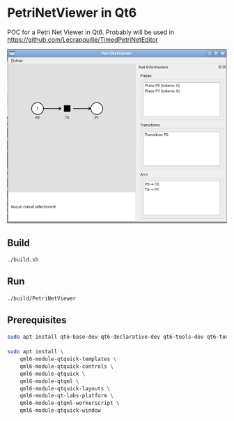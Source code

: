 # PetriNetViewer in Qt6

POC for a Petri Net Viewer in Qt6. Probably will be used in https://github.com/Lecrapouille/TimedPetriNetEditor

![PetriNetViewer](Petri.png)

## Build

```bash
./build.sh
```

## Run

```bash
./build/PetriNetViewer
```

## Prerequisites

```bash
sudo apt install qt6-base-dev qt6-declarative-dev qt6-tools-dev qt6-tools-dev-tools qt6-qmake qml6-module-qtquick-controls qml6-module-qtqml-workerscript qml6-module-qtquick-layouts

sudo apt install \
    qml6-module-qtquick-templates \
    qml6-module-qtquick-controls \
    qml6-module-qtquick \
    qml6-module-qtqml \
    qml6-module-qtquick-layouts \
    qml6-module-qt-labs-platform \
    qml6-module-qtqml-workerscript \
    qml6-module-qtquick-window
```